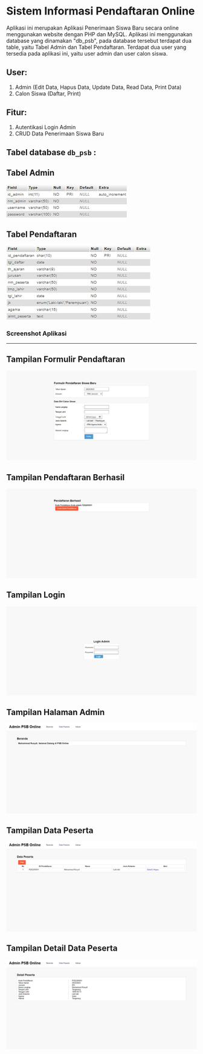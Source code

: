 # Sistem Informasi Pendaftaran Online
Aplikasi ini merupakan Aplikasi Penerimaan Siswa Baru secara online menggunakan website dengan PHP dan MySQL. Aplikasi ini menggunakan database yang dinamakan "db_psb", pada database tersebut terdapat dua table, yaitu Tabel Admin dan Tabel Pendaftaran. Terdapat dua user yang tersedia pada aplikasi ini, yaitu user admin dan user calon siswa.

User:
----------------
1. Admin (Edit Data, Hapus Data, Update Data, Read Data, Print Data)
2. Calon Siswa (Daftar, Print)

Fitur:
----------------
1. Autentikasi Login Admin
2. CRUD Data Penerimaan Siswa Baru

Tabel database **`db_psb`** :
----------------
## Tabel Admin
![Tabel Admin](https://raw.githubusercontent.com/rusydimuhammad/Sistem-Informasi-Pendaftaran-Online/main/assets/Database/TabelAdmin.jpg)
## Tabel Pendaftaran
![Tabel Pendaftaran](https://raw.githubusercontent.com/rusydimuhammad/Sistem-Informasi-Pendaftaran-Online/main/assets/Database/TabelPendaftaran.jpg)

### Screenshot Aplikasi ###
--------------
## Tampilan Formulir Pendaftaran
![Tampilan Formulir Pendaftaran](https://raw.githubusercontent.com/rusydimuhammad/Sistem-Informasi-Pendaftaran-Online/main/assets/Tampilan/TampilanFormulirPendaftaran.jpg)
## Tampilan Pendaftaran Berhasil
![Tampilan Pendaftaran Berhasil](https://raw.githubusercontent.com/rusydimuhammad/Sistem-Informasi-Pendaftaran-Online/main/assets/Tampilan/TampilanPendaftaranBerhasil.jpg)
## Tampilan Login
![Tampilan Login](https://raw.githubusercontent.com/rusydimuhammad/Sistem-Informasi-Pendaftaran-Online/main/assets/Tampilan/TampilanLogin.jpg)
## Tampilan Halaman Admin
![Tampilan Halaman Admin](https://raw.githubusercontent.com/rusydimuhammad/Sistem-Informasi-Pendaftaran-Online/main/assets/Tampilan/TampilanHalamanAdmin.jpg)
## Tampilan Data Peserta
![Tampilan Data Peserta](https://raw.githubusercontent.com/rusydimuhammad/Sistem-Informasi-Pendaftaran-Online/main/assets/Tampilan/TampilanDataPeserta.jpg)
## Tampilan Detail Data Peserta
![Tampilan Detail Data Peserta](https://raw.githubusercontent.com/rusydimuhammad/Sistem-Informasi-Pendaftaran-Online/main/assets/Tampilan/TampilanDetailDataPeserta.jpg)

